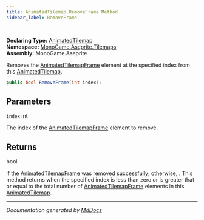 ```yaml
---
title: AnimatedTilemap.RemoveFrame Method
sidebar_label: RemoveFrame

---
```


**Declaring Type:** [AnimatedTilemap](../)  
**Namespace:** [MonoGame.Aseprite.Tilemaps](../../)  
**Assembly:** MonoGame.Aseprite

Removes the [AnimatedTilemapFrame](../../AnimatedTilemapFrame/) element at the specified index from this [AnimatedTilemap](../).

```csharp
public bool RemoveFrame(int index);
```

## Parameters

`index`  int

The index of the [AnimatedTilemapFrame](../../AnimatedTilemapFrame/) element to remove.

## Returns

bool

 if the [AnimatedTilemapFrame](../../AnimatedTilemapFrame/) was removed successfully; otherwise, .  This method returns  when the specified index is less than                  zero or is greater that or equal to the total number of [AnimatedTilemapFrame](../../AnimatedTilemapFrame/) elements in this [AnimatedTilemap](../).

___

*Documentation generated by [MdDocs](https://github.com/ap0llo/mddocs)*
